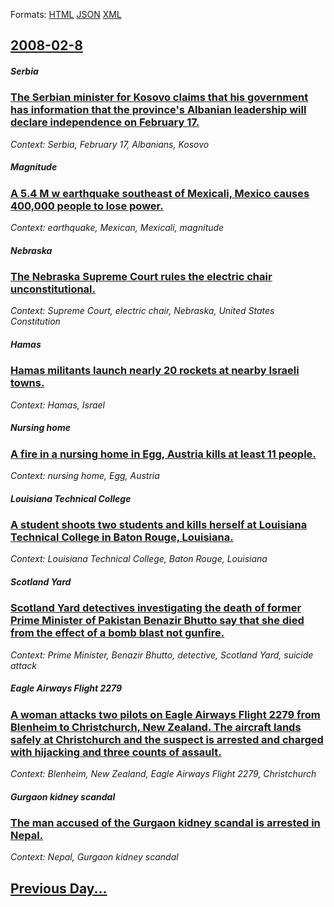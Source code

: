 
Formats: [HTML](2008/02/8/index.html)  [JSON](2008/02/8/index.json)  [XML](2008/02/8/index.xml)  

## [2008-02-8](/news/2008/02/8/index.md)

##### Serbia
### [ The Serbian minister for Kosovo claims that his government has information that the province's Albanian leadership will declare independence on February 17. ](/news/2008/02/8/the-serbian-minister-for-kosovo-claims-that-his-government-has-information-that-the-province-s-albanian-leadership-will-declare-independenc.md)
_Context: Serbia, February 17, Albanians, Kosovo_

##### Magnitude
### [ A 5.4 M w earthquake southeast of Mexicali, Mexico causes 400,000 people to lose power. ](/news/2008/02/8/a-5-4-m-w-earthquake-southeast-of-mexicali-mexico-causes-400-000-people-to-lose-power.md)
_Context: earthquake, Mexican, Mexicali, magnitude_

##### Nebraska
### [ The Nebraska Supreme Court rules the electric chair unconstitutional. ](/news/2008/02/8/the-nebraska-supreme-court-rules-the-electric-chair-unconstitutional.md)
_Context: Supreme Court, electric chair, Nebraska, United States Constitution_

##### Hamas
### [ Hamas militants launch nearly 20 rockets at nearby Israeli towns. ](/news/2008/02/8/hamas-militants-launch-nearly-20-rockets-at-nearby-israeli-towns.md)
_Context: Hamas, Israel_

##### Nursing home
### [ A fire in a nursing home in Egg, Austria kills at least 11 people. ](/news/2008/02/8/a-fire-in-a-nursing-home-in-egg-austria-kills-at-least-11-people.md)
_Context: nursing home, Egg, Austria_

##### Louisiana Technical College
### [ A student shoots two students and kills herself at Louisiana Technical College in Baton Rouge, Louisiana. ](/news/2008/02/8/a-student-shoots-two-students-and-kills-herself-at-louisiana-technical-college-in-baton-rouge-louisiana.md)
_Context: Louisiana Technical College, Baton Rouge, Louisiana_

##### Scotland Yard
### [ Scotland Yard detectives investigating the death of former Prime Minister of Pakistan Benazir Bhutto say that she died from the effect of a bomb blast not gunfire. ](/news/2008/02/8/scotland-yard-detectives-investigating-the-death-of-former-prime-minister-of-pakistan-benazir-bhutto-say-that-she-died-from-the-effect-of-a.md)
_Context: Prime Minister, Benazir Bhutto, detective, Scotland Yard, suicide attack_

##### Eagle Airways Flight 2279
### [ A woman attacks two pilots on Eagle Airways Flight 2279 from Blenheim to Christchurch, New Zealand. The aircraft lands safely at Christchurch and the suspect is arrested and charged with hijacking and three counts of assault. ](/news/2008/02/8/a-woman-attacks-two-pilots-on-eagle-airways-flight-2279-from-blenheim-to-christchurch-new-zealand-the-aircraft-lands-safely-at-christchur.md)
_Context: Blenheim, New Zealand, Eagle Airways Flight 2279, Christchurch_

##### Gurgaon kidney scandal
### [ The man accused of the Gurgaon kidney scandal is arrested in Nepal. ](/news/2008/02/8/the-man-accused-of-the-gurgaon-kidney-scandal-is-arrested-in-nepal.md)
_Context: Nepal, Gurgaon kidney scandal_

## [Previous Day...](/news/2008/02/7/index.md)

